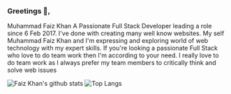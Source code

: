 ### Greetings 👋, 
Muhammad Faiz Khan
A Passionate Full Stack Developer leading a role since 6 Feb 2017. I've done
with creating many well know websites. My self Muhammad Faiz Khan
and I'm expressing and exploring world of web technology with my expert
skills. If you're looking a passionate Full Stack who love to do team work
then I'm according to your need. I really love to do team work as I always
prefer my team members to critically think and solve web issues

![Faiz Khan's github stats](https://github-readme-stats.vercel.app/api?username=muhammadfaizkhan&show_icons=true)
![Top Langs](https://github-readme-stats.vercel.app/api/top-langs/?username=muhammadfaizkhan)
